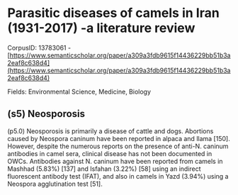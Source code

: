 # Parasitic diseases of camels in Iran (1931-2017) -a literature review

CorpusID: 13783061 - [https://www.semanticscholar.org/paper/a309a3fdb9615f14436229bb51b3a2eaf8c638d4](https://www.semanticscholar.org/paper/a309a3fdb9615f14436229bb51b3a2eaf8c638d4)

Fields: Environmental Science, Medicine, Biology

## (s5) Neosporosis
(p5.0) Neosporosis is primarily a disease of cattle and dogs. Abortions caused by Neospora caninum have been reported in alpaca and llama [150]. However, despite the numerous reports on the presence of anti-N. caninum antibodies in camel sera, clinical disease has not been documented in OWCs. Antibodies against N. caninum have been reported from camels in Mashhad (5.83%) [137] and Isfahan (3.22%) [58] using an indirect fluorescent antibody test (IFAT), and also in camels in Yazd (3.94%) using a Neospora agglutination test [51].
